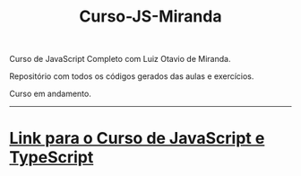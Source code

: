 <h1 align=center>Curso-JS-Miranda </h1>

<br>

<p>Curso de JavaScript Completo com Luiz Otavio de Miranda.

Repositório com todos os códigos gerados das aulas e exercícios.

Curso em andamento.</p>

----

# [**Link para o Curso de JavaScript e TypeScript** ](https://www.udemy.com/course/curso-de-javascript-moderno-do-basico-ao-avancado/)

